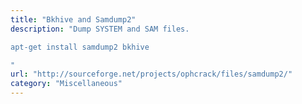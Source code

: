 ```yaml
---
title: "Bkhive and Samdump2"
description: "Dump SYSTEM and SAM files.

apt-get install samdump2 bkhive

"
url: "http://sourceforge.net/projects/ophcrack/files/samdump2/"
category: "Miscellaneous"
---
```

